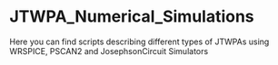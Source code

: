 # JTWPA_Numerical_Simulations
Here you can find scripts describing different types of JTWPAs using WRSPICE, PSCAN2 and JosephsonCircuit Simulators
